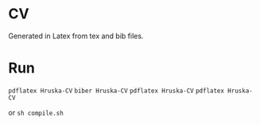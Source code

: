 # CV

Generated in Latex from tex and bib files.

# Run

```pdflatex Hruska-CV```
```biber Hruska-CV```
```pdflatex Hruska-CV```
```pdflatex Hruska-CV```

or
```sh compile.sh```

